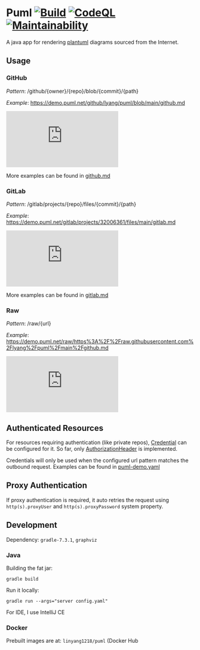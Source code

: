 # Puml [![Build](https://github.com/lyang/puml/actions/workflows/build.yml/badge.svg)](https://github.com/lyang/puml/actions/workflows/build.yml) [![CodeQL](https://github.com/lyang/puml/actions/workflows/github-code-scanning/codeql/badge.svg)](https://github.com/lyang/puml/actions/workflows/github-code-scanning/codeql) [![Maintainability](https://api.codeclimate.com/v1/badges/1c8292cb6b9e937d5c53/maintainability)](https://codeclimate.com/github/lyang/puml/maintainability)
A java app for rendering [plantuml](https://github.com/plantuml/plantuml) diagrams sourced from the Internet.

## Usage

### GitHub
*Pattern*: /github/{owner}/{repo}/blob/{commit}/{path}

*Example*: https://demo.puml.net/github/lyang/puml/blob/main/github.md

[![demo](https://demo.puml.net/github/lyang/puml/blob/main/github.md)](https://demo.puml.net/github/lyang/puml/blob/main/github.md)

More examples can be found in [github.md](github.md)

### GitLab
*Pattern*: /gitlab/projects/{repo}/files/{commit}/{path}

*Example*: https://demo.puml.net/gitlab/projects/32006361/files/main/gitlab.md

[![demo](https://demo.puml.net/gitlab/projects/32006361/files/main/gitlab.md)](https://demo.puml.net/gitlab/projects/32006361/files/main/gitlab.md)

More examples can be found in [gitlab.md](gitlab.md)

### Raw
*Pattern*: /raw/{url}

*Example*: https://demo.puml.net/raw/https%3A%2F%2Fraw.githubusercontent.com%2Flyang%2Fpuml%2Fmain%2Fgithub.md

[![demo](https://demo.puml.net/raw/https%3A%2F%2Fraw.githubusercontent.com%2Flyang%2Fpuml%2Fmain%2Fgithub.md)](https://demo.puml.net/raw/https%3A%2F%2Fraw.githubusercontent.com%2Flyang%2Fpuml%2Fmain%2Fgithub.md)

## Authenticated Resources
For resources requiring authentication (like private repos), [Credential](src/main/java/lyang/puml/configurations/Credential.java) can be configured for it. So far, only [AuthorizationHeader](src/main/java/lyang/puml/configurations/AuthorizationHeader.java) is implemented.

Credentials will only be used when the configured url pattern matches the outbound request. Examples can be found in [puml-demo.yaml](puml-demo.yaml)

## Proxy Authentication
If proxy authentication is required, it auto retries the request using `http(s).proxyUser` and `http(s).proxyPassword` system property.

## Development
Dependency: `gradle-7.3.1`, `graphviz`

### Java
Building the fat jar:
```
gradle build
```
Run it locally:
```
gradle run --args="server config.yaml"
```
For IDE, I use IntelliJ CE

### Docker
Prebuilt images are at: `linyang1218/puml` (Docker Hub
